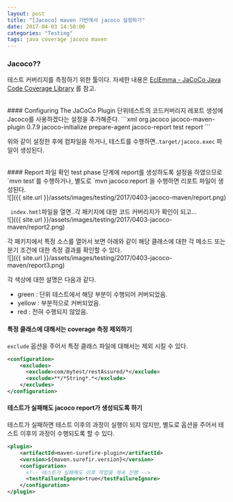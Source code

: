 ```yaml
---
layout: post
title: "[Jacoco] maven 기반에서 jacoco 설정하기"
date: 2017-04-03 14:50:00
categories: "Testing"
tags: java coverage jacoco maven
---
```


### Jacoco??
테스트 커버리지를 측정하기 위한 툴이다.
자세한 내용은 [EclEmma - JaCoCo Java Code Coverage Library](http://www.eclemma.org/jacoco/index.html) 를 참고.

<br/>
#### Configuring The JaCoCo Plugin
단위테스트의 코드커버리지 레포트 생성에 Jacoco를 사용하겠다는 설정을 추가해준다.
```xml
<plugin>
    <groupId>org.jacoco</groupId>
    <artifactId>jacoco-maven-plugin</artifactId>
    <version>0.7.9</version>
    <executions>
        <execution>
            <id>jacoco-initialize</id>
            <goals><goal>prepare-agent</goal></goals>
        </execution>
        <execution>
            <id>jacoco-report</id>
            <phase>test</phase>
            <goals>
                <goal>report</goal>
            </goals>
        </execution>
    </executions>
</plugin>
```

위와 같이 설정한 후에 컴파일을 하거나, 테스트를 수행하면..`target/jacoco.exec` 파일이 생성된다.

<br/>
#### Report 파일 확인
test phase 단계에 report를 생성하도록 설정을 하였으므로 `mvn test`를 수행하거나, 별도로 `mvn jacoco:report`을 수행하면 리포트 파일이 생성된다.<br/>
![]({{ site.url }}/assets/images/testing/2017/0403-jacoco-maven/report.png)


` index.hmtl`파일을 열면..각 패키지에 대한 코드 커버리지가 확인이 되고…<br/>
![]({{ site.url }}/assets/images/testing/2017/0403-jacoco-maven/report2.png)

각 패키지에서 특정 소스를 열어서 보면 아래와 같이 해당 클래스에 대한 각 메소드 또는 분기 조건에 대한 측정 결과를 확인할 수 있다.<br/>
![]({{ site.url }}/assets/images/testing/2017/0403-jacoco-maven/report3.png)

각 색상에 대한 설명은 다음과 같다.
* green : 단위 테스트에서 해당 부분이 수행되어 커버되었음.
* yellow : 부분적으로 커버되었음.
* red : 전혀 수행되지 않았음.

#### 특정 클래스에 대해서는 coverage 측정 제외하기
`exclude` 옵션을 주어서 특정 클래스 파일에 대해서는 제외 시킬 수 있다.
```xml
<configuration>
    <excludes>
      <exclude>com/mytest/restAssured/*</exclude>
      <exclude>**/*String*.*</exclude>
    </excludes>
</configuration>
```

#### 테스트가 실패해도 jacoco report가 생성되도록 하기
테스트가 실패하면 테스트 이후의 과정이 실행이 되지 않지만, 별도로 옵션을 주어서 테스트 이후의 과정이 수행되도록 할 수 있다.
```xml
<plugin>
    <artifactId>maven-surefire-plugin</artifactId>
    <version>${maven.surefir.version}</version>
    <configuration>
      <!-- 테스트가 실패해도 이후 작업을 계속 진행 -->
      <testFailureIgnore>true</testFailureIgnore>
    </configuration>
</plugin>
```

